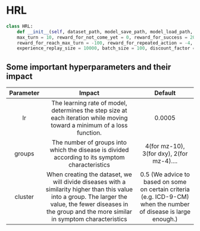 # HRL

```python
class HRL:
    def __init__(self, dataset_path, model_save_path, model_load_path, lr = 0.0005, groups = 4, cuda_idx = 0, train_mode = True, \
    max_turn = 10, reward_for_not_come_yet = 0, reward_for_success = 20, reward_for_fail = 0, reward_for_inform_right_symptom = 30, \
    reward_for_reach_max_turn = -100, reward_for_repeated_action = -4, epoch_number = 5000, epoch_size = 100, \
    experience_replay_size = 10000, batch_size = 100, discount_factor = 1, discount_factor_worker = 0.9, greedy = 0.1, reward_shaping = 1):
```

## Some important hyperparameters and their impact
|     Parameter     |       Impact   |    Default    | 
| :----------:      | :------------: | :-----------: | 
|     lr            |     The learning rate of model, determines the step size at each iteration while moving toward a minimum of a loss function.     |       0.0005  |
|     groups        |     The number of groups into which the disease is divided according to its symptom characteristics | 4(for mz-10), 3(for dxy), 2(for mz-4)....  |
|     cluster       |      When creating the dataset, we will divide diseases with a similarity higher than this value into a group. The larger the value, the fewer diseases in the group and the more similar in symptom characteristics | 0.5 (We advice to based on some on certain criteria (e.g. ICD-9-CM) when the number of disease is large enough.)  
